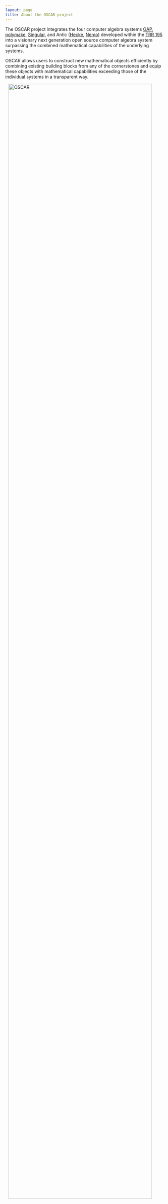 ```yaml
---
layout: page
title: About the OSCAR project
---
```


The OSCAR project integrates the four computer algebra systems
[GAP](https://www.gap-system.org), [polymake](https://polymake.org),
[Singular](https://www.singular.uni-kl.de),
and Antic ([Hecke](https://github.com/thofma/Hecke.jl/), [Nemo](https://github.com/Nemocas/Nemo.jl/))
developed within the [TRR 195](https://www.computeralgebra.de/sfb/) into a
visionary next generation open source computer algebra system
surpassing the combined mathematical capabilities of the underlying
systems.

OSCAR allows users to construct new mathematical objects efficiently
by combining existing building blocks from any of the cornerstones and
equip these objects with mathematical capabilities exceeding
those of the individual systems in a transparent way.

 <img src="{{ site.baseurl }}/public/OSCAR-Organigramm.svg" alt="OSCAR" width="95%" style="margin-left:2%;" align="center">

## The four cornerstones

This project builds on four leading computer algebra systems which
are, with the exception of the new system ANTIC, widely used
internationally. Although the new computer algebra system tightly integrates
the four cornerstones, the individual
systems will continue to be developed further. This includes working
together with the developers of the individual cornerstones
to develop the cornerstones in a way the best integration can be achieved.

[Nemo](https://github.com/Nemocas/Nemo.jl), [Hecke](http://github.com/thofma/Hecke.jl)
are evolving number theoretic software projects focusing on
computations in and with number fields and generic finitely presented
rings. ANTIC is written in a mixture of C and Julia, building on top
of the very successful [FLINT](http://flintlib.org) project of William Hart, while
Hecke is pure Julia. In order to
reach the mathematical goals of the OSCAR project, the functionality
of both will be considerably extended.


[GAP](https://www.gap-system.org) is a system for computational discrete algebra, with particular
emphasis on group and representation theory. One of the distinguishing
features of GAP is that it provides a general purpose high level
interpreted programming language especially suited to algebraic
applications. It is easy to extend GAP’s functionality; currently over
120 GAP packages contributed by third party authors are distributed
with each release.
GAP is integrated into OSCAR via the [GAP.jl](https://github.com/oscar-system/GAP.jl) Julia package.

The system [polymake](https://polymake.org) is a standard tool for dealing with convex
polytopes, polyhedral fans, tropical hypersurfaces,
and related objects from combinatorics and
geometry. It is designed as a hybrid written in C++ and Perl. A
sophisticated rule based mechanism decides which low-level C++
functions are to be called to satisfy user demands.
Polymake is integrated into OSCAR via the [Polymake.jl](https://github.com/oscar-system/Polymake.jl) Julia package.

[Singular](https://www.singular.uni-kl.de) is a well-established computer algebra system for polynomial
computations, with particular emphasis on applications in algebraic
geometry, commutative algebra, and singularity theory, and with two
subsystems for non-commutative algebra,
[PLURAL](https://www.singular.uni-kl.de/Manual/4-1-2/sing_423.htm#SEC463) and
[LETTERPLACE](https://www.singular.uni-kl.de/Manual/4-1-2/sing_789.htm#SEC841).
Singular has a kernel written in C++ and provides its own
interpreted user language. 
Singular is integrated into OSCAR via the [Singular.jl](https://github.com/oscar-system/Singular.jl) Julia package.


## The role of Julia

[Julia](https://www.julialang.org) is a an actively developed
interactive and expressive programing
language. Julia offers

* data types that can depend on other types, for example modeling
matrices over polynomial rings over number fields;
* Just-in-time compilation (JIT) to compile code at runtime to retain
efficient performance;
* capabilities of accessing low-level C/C++ data structures in the
kernels of the cornerstones efficiently;
* easy access to standard third-party libraries, (e.g., for string
manipulation, visualisation, networking).

Julia serves as an integration layer allowing the four
cornerstones to communicate in a more direct way than through
unidirectional interfaces. Furthermore it serves as high-level
language for implementing efficient algorithms utilizing all
cornerstones.
